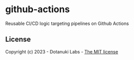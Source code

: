 # github-actions

Reusable CI/CD logic targeting pipelines on Github Actions

## License

Copyright (c) 2023 - Dotanuki Labs - [The MIT license](https://choosealicense.com/licenses/mit/)
